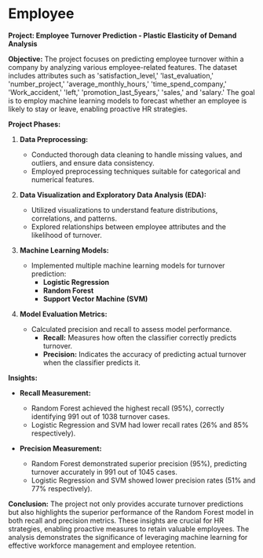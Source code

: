 # Employee

**Project: Employee Turnover Prediction - Plastic Elasticity of Demand Analysis**

**Objective:**
The project focuses on predicting employee turnover within a company by analyzing various employee-related features. The dataset includes attributes such as 'satisfaction_level,' 'last_evaluation,' 'number_project,' 'average_monthly_hours,' 'time_spend_company,' 'Work_accident,' 'left,' 'promotion_last_5years,' 'sales,' and 'salary.' The goal is to employ machine learning models to forecast whether an employee is likely to stay or leave, enabling proactive HR strategies.

**Project Phases:**

1. **Data Preprocessing:**
   - Conducted thorough data cleaning to handle missing values, and outliers, and ensure data consistency.
   - Employed preprocessing techniques suitable for categorical and numerical features.

2. **Data Visualization and Exploratory Data Analysis (EDA):**
   - Utilized visualizations to understand feature distributions, correlations, and patterns.
   - Explored relationships between employee attributes and the likelihood of turnover.

3. **Machine Learning Models:**
   - Implemented multiple machine learning models for turnover prediction:
      - **Logistic Regression**
      - **Random Forest**
      - **Support Vector Machine (SVM)**

4. **Model Evaluation Metrics:**
   - Calculated precision and recall to assess model performance.
      - **Recall:** Measures how often the classifier correctly predicts turnover.
      - **Precision:** Indicates the accuracy of predicting actual turnover when the classifier predicts it.

**Insights:**
- **Recall Measurement:**
  - Random Forest achieved the highest recall (95%), correctly identifying 991 out of 1038 turnover cases.
  - Logistic Regression and SVM had lower recall rates (26% and 85% respectively).

- **Precision Measurement:**
  - Random Forest demonstrated superior precision (95%), predicting turnover accurately in 991 out of 1045 cases.
  - Logistic Regression and SVM showed lower precision rates (51% and 77% respectively).

**Conclusion:**
The project not only provides accurate turnover predictions but also highlights the superior performance of the Random Forest model in both recall and precision metrics. These insights are crucial for HR strategies, enabling proactive measures to retain valuable employees. The analysis demonstrates the significance of leveraging machine learning for effective workforce management and employee retention.
